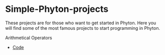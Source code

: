 # Simple-Phyton-projects
These projects are for those who want to get started in Phyton. Here you will find some of the most famous projects to start programming in Phyton. 

Arithmetical Operators
- [Code](https://github.com/elmarcz/Simple-Phyton-projects/blob/main/Content/Arithmetic%20operators%20in%20Python.md)
